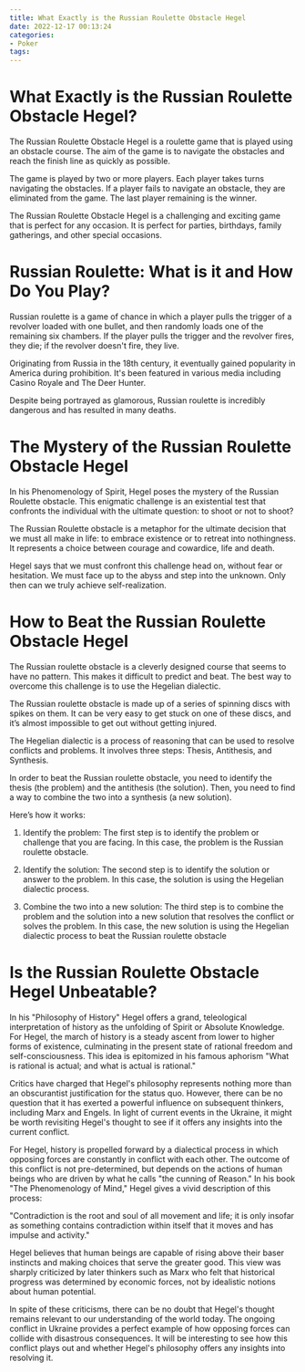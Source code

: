 ```yaml
---
title: What Exactly is the Russian Roulette Obstacle Hegel
date: 2022-12-17 00:13:24
categories:
- Poker
tags:
---
```



#  What Exactly is the Russian Roulette Obstacle Hegel?

The Russian Roulette Obstacle Hegel is a roulette game that is played using an obstacle course. The aim of the game is to navigate the obstacles and reach the finish line as quickly as possible.

The game is played by two or more players. Each player takes turns navigating the obstacles. If a player fails to navigate an obstacle, they are eliminated from the game. The last player remaining is the winner.

The Russian Roulette Obstacle Hegel is a challenging and exciting game that is perfect for any occasion. It is perfect for parties, birthdays, family gatherings, and other special occasions.

#  Russian Roulette: What is it and How Do You Play?

Russian roulette is a game of chance in which a player pulls the trigger of a revolver loaded with one bullet, and then randomly loads one of the remaining six chambers. If the player pulls the trigger and the revolver fires, they die; if the revolver doesn't fire, they live. 

Originating from Russia in the 18th century, it eventually gained popularity in America during prohibition. It's been featured in various media including Casino Royale and The Deer Hunter. 

Despite being portrayed as glamorous, Russian roulette is incredibly dangerous and has resulted in many deaths.

#  The Mystery of the Russian Roulette Obstacle Hegel

In his Phenomenology of Spirit, Hegel poses the mystery of the Russian Roulette obstacle. This enigmatic challenge is an existential test that confronts the individual with the ultimate question: to shoot or not to shoot?

The Russian Roulette obstacle is a metaphor for the ultimate decision that we must all make in life: to embrace existence or to retreat into nothingness. It represents a choice between courage and cowardice, life and death.

Hegel says that we must confront this challenge head on, without fear or hesitation. We must face up to the abyss and step into the unknown. Only then can we truly achieve self-realization.

#  How to Beat the Russian Roulette Obstacle Hegel

The Russian roulette obstacle is a cleverly designed course that seems to have no pattern. This makes it difficult to predict and beat. The best way to overcome this challenge is to use the Hegelian dialectic.

The Russian roulette obstacle is made up of a series of spinning discs with spikes on them. It can be very easy to get stuck on one of these discs, and it’s almost impossible to get out without getting injured.

The Hegelian dialectic is a process of reasoning that can be used to resolve conflicts and problems. It involves three steps: Thesis, Antithesis, and Synthesis.

In order to beat the Russian roulette obstacle, you need to identify the thesis (the problem) and the antithesis (the solution). Then, you need to find a way to combine the two into a synthesis (a new solution).

Here’s how it works:

1. Identify the problem: The first step is to identify the problem or challenge that you are facing. In this case, the problem is the Russian roulette obstacle.

2. Identify the solution: The second step is to identify the solution or answer to the problem. In this case, the solution is using the Hegelian dialectic process.

3. Combine the two into a new solution: The third step is to combine the problem and the solution into a new solution that resolves the conflict or solves the problem. In this case, the new solution is using the Hegelian dialectic process to beat the Russian roulette obstacle

#  Is the Russian Roulette Obstacle Hegel Unbeatable?

In his "Philosophy of History" Hegel offers a grand, teleological interpretation of history as the unfolding of Spirit or Absolute Knowledge. For Hegel, the march of history is a steady ascent from lower to higher forms of existence, culminating in the present state of rational freedom and self-consciousness. This idea is epitomized in his famous aphorism "What is rational is actual; and what is actual is rational."

Critics have charged that Hegel's philosophy represents nothing more than an obscurantist justification for the status quo. However, there can be no question that it has exerted a powerful influence on subsequent thinkers, including Marx and Engels. In light of current events in the Ukraine, it might be worth revisiting Hegel's thought to see if it offers any insights into the current conflict.

For Hegel, history is propelled forward by a dialectical process in which opposing forces are constantly in conflict with each other. The outcome of this conflict is not pre-determined, but depends on the actions of human beings who are driven by what he calls "the cunning of Reason." In his book "The Phenomenology of Mind," Hegel gives a vivid description of this process:

"Contradiction is the root and soul of all movement and life; it is only insofar as something contains contradiction within itself that it moves and has impulse and activity."

Hegel believes that human beings are capable of rising above their baser instincts and making choices that serve the greater good. This view was sharply criticized by later thinkers such as Marx who felt that historical progress was determined by economic forces, not by idealistic notions about human potential.

In spite of these criticisms, there can be no doubt that Hegel's thought remains relevant to our understanding of the world today. The ongoing conflict in Ukraine provides a perfect example of how opposing forces can collide with disastrous consequences. It will be interesting to see how this conflict plays out and whether Hegel's philosophy offers any insights into resolving it.